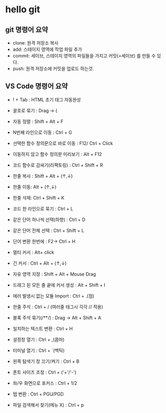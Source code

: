 # hello git

## git 명령어 요약

- clone: 원격 저장소 복사
- add: 스테이지 영역에 작업 파일 추가
- commit: 세이브, 스테이지 영역의 파일들을 가지고 커밋(=세이브) 를 만들 수 있다.
- push: 원격 저장소에 커밋을 업로드 하는것.

##  VS Code 명령어 요약

- ! + Tab : HTML 초기 태그 자동완성
- 괄호로 묶기 : Drag → (
- 자동 정렬 : Shift + Alt + F
- N번째 라인으로 이동 : Ctrl + G
- 선택한 함수 정의문으로 바로 이동 : F12/ Ctrl + Click
- 이동하지 않고 함수 정의문 미리보기 : Alt + F12
- 코드 함수로 감싸기(리팩토링) : Ctrl + Shift + R
- 한줄 복사 : Shift + Alt + (↑,↓)
- 한줄 이동: Alt + (↑,↓)
- 한줄 삭제: Ctrl + Shift + K
- 코드 한 라인으로 묶기 : Ctrl + L
- 같은 단어 하나씩 선택(하향) : Ctrl + D
- 같은 단어 전체 선택 : Ctrl + Shift + L
- 단어 변환 한번에 : F2→ Ctrl + H

- 멀티 커서 : Alt+ click
- 긴 커서 : Ctrl + Alt + (↑,↓)
- 자유 영역 지정 : Shift + Alt + Mouse Drag
- 드래그 된 모든 줄 끝에 커서 생성 : Alt + Shift + I

- 에러 발생시 없는 모듈 Import : Ctrl + .(점)

- 한줄 주석 : Ctrl + / (여러줄 태그시 각각 // 적용)
- 블록 주석 묶기(/**/) : Drag → Alt + Shift + A
-  일치하는 텍스트 변환 : Ctrl + H 
- 설정창 열기 : Ctrl + ,(콤마)
- 터미널 열기 : Ctrl + `(백틱)
- 왼쪽 탐색기 창 끄기/켜기 : Ctrl + B
- 폰트 사이즈 조정 : Ctrl + ('+'/'-')
- 좌/우 화면으로 포커스 : Ctrl + 1/2
- 탭 변환 : Ctrl + PGU/PGD
- 파일 검색해서 찾기(메뉴 X) : Ctrl + p